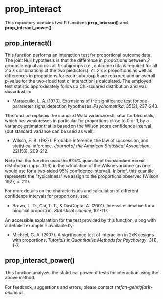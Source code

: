 # prop_interact

This repository contains two R functions **prop_interact()** and **prop_interact_power()**

## prop_interact()

This function performs an interaction test for proportional outcome data. The joint Null hypothesis is that the difference in proportions between *2* groups is equal across all *k* subgroups (i.e., outcome data is required for all *2 x k* combinations of the two predictors). All *2 x k* proportions as well as differences in proportions for each subgroup *k* are returned and an overall p-value for the two-sided test of interaction is calculated. The employed test statistic approximately follows a Chi-squared distribution and was described in:

+ Marascuilo, L. A. (1970). Extensions of the significance test for one-parameter signal detection hypotheses. *Psychometrika*, 35(2), 237-243.

The function replaces the standard Wald variance estimator for binomials, which has weaknesses in particular for proportions close to 0 or 1, by a variance estimator that is based on the Wilson score confidence interval (but standard variance can be used as well):

+ Wilson, E. B. (1927). Probable inference, the law of succession, and statistical inference. *Journal of the American Statistical Association*, 22(158), 209-212.

Note that the function uses the 97.5% quantile of the standard normal distribution (appr. 1.96) in the calculation of the Wilson variance (as one would use for a two-sided 95% confidence interval). In brief, this quantile represents the "typicalness" we assign to the proportions observed (Wilson 1927, p. 211).

For more details on the characteristics and calculation of different confidence intervals for proportions, see:

+ Brown, L. D., Cai, T. T., & DasGupta, A. (2001). Interval estimation for a binomial proportion. *Statistical science*, 101-117.

An accessible explanation for the test provided by this function, along with a detailed example is available by:

+ Michael, G. A. (2007). A significance test of interaction in 2xK designs with proportions. *Tutorials in Quantitative Methods for Psychology*, 3(1), 1-7.

## prop_interact_power()

This function analyzes the statistical power of tests for interaction using the above method.

For feedback, suggestions and errors, please contact *stefan-gehrig[at]t-online.de*.
